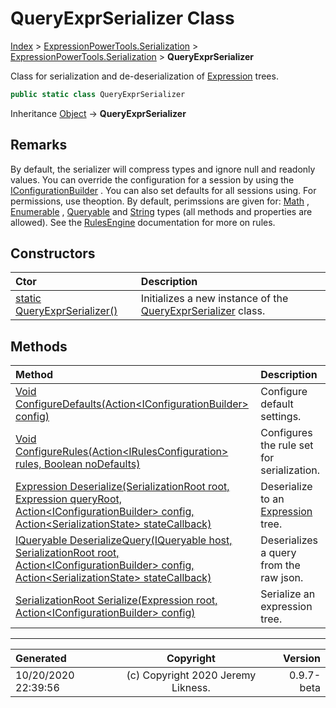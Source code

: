 ﻿# QueryExprSerializer Class

[Index](../index.md) > [ExpressionPowerTools.Serialization](ExpressionPowerTools.Serialization.a.md) > [ExpressionPowerTools.Serialization](ExpressionPowerTools.Serialization.n.md) > **QueryExprSerializer**

Class for serialization and de-deserialization of [Expression](https://docs.microsoft.com/dotnet/api/system.linq.expressions.expression) trees.

```csharp
public static class QueryExprSerializer
```

Inheritance [Object](https://docs.microsoft.com/dotnet/api/system.object) → **QueryExprSerializer**

## Remarks

By default, the serializer will compress types and ignore null and readonly values. You can override the configuration for a session
            by using the [IConfigurationBuilder](ExpressionPowerTools.Serialization.Signatures.IConfigurationBuilder.i.md) . You can also set defaults for all sessions using.
            For permissions, use theoption. By default, perimssions are given for: [Math](https://docs.microsoft.com/dotnet/api/system.math) , [Enumerable](https://docs.microsoft.com/dotnet/api/system.linq.enumerable) , [Queryable](https://docs.microsoft.com/dotnet/api/system.linq.queryable) and [String](https://docs.microsoft.com/dotnet/api/system.string) types (all methods and properties are allowed).
            See the [RulesEngine](ExpressionPowerTools.Serialization.Rules.RulesEngine.cs.md) documentation for more on rules.

## Constructors

| Ctor | Description |
| :-- | :-- |
| [static QueryExprSerializer()](ExpressionPowerTools.Serialization.QueryExprSerializer.ctor.md#static-queryexprserializer) | Initializes a new instance of the [QueryExprSerializer](ExpressionPowerTools.Serialization.QueryExprSerializer.cs.md) class. |
## Methods

| Method | Description |
| :-- | :-- |
| [Void ConfigureDefaults(Action&lt;IConfigurationBuilder> config)](ExpressionPowerTools.Serialization.QueryExprSerializer.ConfigureDefaults.m.md) | Configure default settings. |
| [Void ConfigureRules(Action&lt;IRulesConfiguration> rules, Boolean noDefaults)](ExpressionPowerTools.Serialization.QueryExprSerializer.ConfigureRules.m.md) | Configures the rule set for serialization. |
| [Expression Deserialize(SerializationRoot root, Expression queryRoot, Action&lt;IConfigurationBuilder> config, Action&lt;SerializationState> stateCallback)](ExpressionPowerTools.Serialization.QueryExprSerializer.Deserialize.m.md) | Deserialize to an [Expression](https://docs.microsoft.com/dotnet/api/system.linq.expressions.expression) tree. |
| [IQueryable DeserializeQuery(IQueryable host, SerializationRoot root, Action&lt;IConfigurationBuilder> config, Action&lt;SerializationState> stateCallback)](ExpressionPowerTools.Serialization.QueryExprSerializer.DeserializeQuery.m.md) | Deserializes a query from the raw json. |
| [SerializationRoot Serialize(Expression root, Action&lt;IConfigurationBuilder> config)](ExpressionPowerTools.Serialization.QueryExprSerializer.Serialize.m.md) | Serialize an expression tree. |

---

| Generated | Copyright | Version |
| :-- | :-: | --: |
| 10/20/2020 22:39:56 | (c) Copyright 2020 Jeremy Likness. | 0.9.7-beta |
